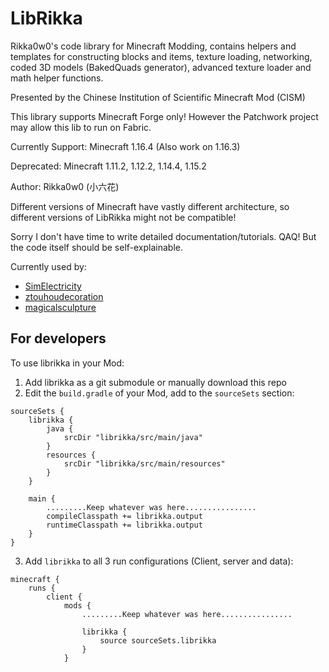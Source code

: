 # LibRikka

Rikka0w0's code library for Minecraft Modding, contains helpers and templates 
for constructing blocks and items, texture loading, networking, 
coded 3D models (BakedQuads generator), advanced texture loader and math helper functions.

Presented by the Chinese Institution of Scientific Minecraft Mod (CISM)

This library supports Minecraft Forge only! However the Patchwork project may allow this lib to run on Fabric.

Currently Support:
Minecraft 1.16.4 (Also work on 1.16.3)

Deprecated:
Minecraft 1.11.2, 1.12.2, 1.14.4, 1.15.2

Author: Rikka0w0 (小六花)

Different versions of Minecraft have vastly different architecture, so different versions of LibRikka might not be compatible!

Sorry I don't have time to write detailed documentation/tutorials. QAQ! 
But the code itself should be self-explainable.

Currently used by:
* [SimElectricity](https://github.com/RoyalAliceAcademyOfSciences/SimElectricity)
* [ztouhoudecoration](https://github.com/rikka0w0/ztouhoudecoration)
* [magicalsculpture](https://github.com/rikka0w0/magicalsculpture)

## For developers
To use librikka in your Mod:
1. Add librikka as a git submodule or manually download this repo
2. Edit the `build.gradle` of your Mod, add to the `sourceSets` section:
```
sourceSets {
    librikka {
        java {
            srcDir "librikka/src/main/java"
        }
        resources {
            srcDir "librikka/src/main/resources"
        }
    }

    main {
        .........Keep whatever was here................
        compileClasspath += librikka.output
        runtimeClasspath += librikka.output
    }
}
```
3. Add `librikka` to all 3 run configurations (Client, server and data):
```
minecraft {
    runs {
        client {
            mods {
                .........Keep whatever was here................

                librikka {
                    source sourceSets.librikka
                }
            }

```